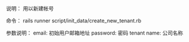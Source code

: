说明：
 用以新建帐号
 
命令：
rails runner script/init_data/create_new_tenant.rb <email> <password> <tenant name>

参数说明：
email: 初始用户邮箱地址
password: 密码
tenant name: 公司名称
   

